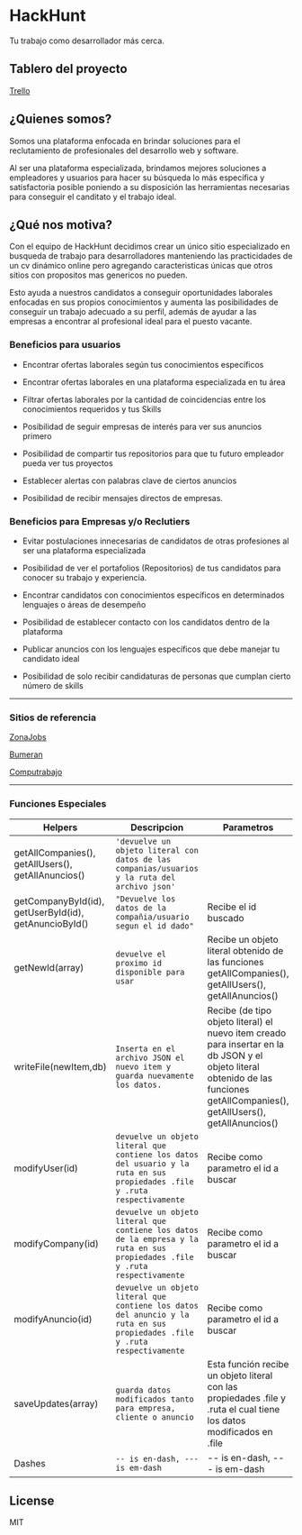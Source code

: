 # HackHunt
Tu trabajo como desarrollador más cerca.

## Tablero del proyecto

[Trello](https://trello.com/b/Gkna0BJn/proyecto-digital-house)

## ¿Quienes somos?

Somos una plataforma enfocada en brindar soluciones para el reclutamiento de profesionales del desarrollo web y software.

Al ser una plataforma especializada, brindamos mejores soluciones a empleadores y usuarios para hacer su búsqueda lo más específica y satisfactoria posible poniendo a su disposición las herramientas necesarias para conseguir el canditato y el trabajo ideal.

## ¿Qué nos motiva? 

Con el equipo de HackHunt decidimos crear un único sitio especializado en busqueda de trabajo para desarrolladores manteniendo las practicidades de un cv dinámico online pero agregando caracteristicas únicas que otros sitios con propositos mas genericos no pueden.

Esto ayuda a nuestros candidatos a conseguir oportunidades laborales enfocadas en sus propios conocimientos y aumenta las posibilidades de conseguir un trabajo adecuado a su perfil, además de ayudar a las empresas a encontrar al profesional ideal para el puesto vacante.

### Beneficios para usuarios

  - Encontrar ofertas laborales según tus conocimientos específicos

  - Encontrar ofertas laborales en una plataforma especializada en tu área

  - Filtrar ofertas laborales por la cantidad de coincidencias entre los conocimientos requeridos y tus Skills

  - Posibilidad de seguir empresas de interés para ver sus anuncios primero

  - Posibilidad de compartir tus repositorios para que tu futuro empleador pueda ver tus proyectos

  - Establecer alertas con palabras clave de ciertos anuncios 

  - Posibilidad de recibir mensajes directos de empresas.

### Beneficios para Empresas y/o Reclutiers

  - Evitar postulaciones innecesarias de candidatos de otras profesiones al ser una plataforma especializada

  - Posibilidad de ver el portafolios (Repositorios) de tus candidatos para conocer su trabajo y experiencia.

  - Encontrar candidatos con conocimientos específicos en determinados lenguajes o áreas de desempeño

  - Posibilidad de establecer contacto con los candidatos dentro de la plataforma

  - Publicar anuncios con los lenguajes específicos que debe manejar tu candidato ideal

  - Posibilidad de solo recibir candidaturas de personas que cumplan cierto número de skills


-----------------------------------------------------------------------------------
### Sitios de referencia 

[ZonaJobs](https://www.zonajobs.com.ar/)

[Bumeran](https://www.bumeran.com.ar/)

[Computrabajo](https://www.computrabajo.com.ar/)

-----------------------------------------------------------------------------------
### Funciones Especiales

|Helpers            |Descripcion                    |Parametros                   |
|-------------------|-------------------------------|-----------------------------|
|getAllCompanies(), getAllUsers(), getAllAnuncios()  |`'devuelve un objeto literal con datos de las companias/usuarios y la ruta del archivo json'`            |            |
|getCompanyById(id), getUserById(id), getAnuncioById()             |`"Devuelve los datos de la compañia/usuario segun el id dado"`            |Recibe el id buscado            |
|getNewId(array)             |`devuelve el proximo id disponible para usar`|Recibe un objeto literal obtenido de las funciones getAllCompanies(), getAllUsers(), getAllAnuncios() |
|writeFile(newItem,db)             |`Inserta en el archivo JSON el nuevo item y guarda nuevamente los datos.`|Recibe (de tipo objeto literal) el nuevo item creado para insertar en la db JSON y el objeto literal obtenido de las funciones getAllCompanies(), getAllUsers(), getAllAnuncios()|
|modifyUser(id)             |`devuelve un objeto literal que contiene los datos del usuario y la ruta en sus propiedades .file y .ruta respectivamente`|Recibe como parametro el id a buscar|
|modifyCompany(id)             |`devuelve un objeto literal que contiene los datos de la empresa y la ruta en sus propiedades .file y .ruta respectivamente`|Recibe como parametro el id a buscar|
|modifyAnuncio(id)             |`devuelve un objeto literal que contiene los datos del anuncio y la ruta en sus propiedades .file y .ruta respectivamente`|Recibe como parametro el id a buscar|
|saveUpdates(array)             |`guarda datos modificados tanto para empresa, cliente o anuncio `|Esta función recibe un objeto literal con las propiedades .file y .ruta el cual tiene los datos modificados en .file|
|Dashes             |`-- is en-dash, --- is em-dash`|-- is en-dash, --- is em-dash|



License
----

MIT
